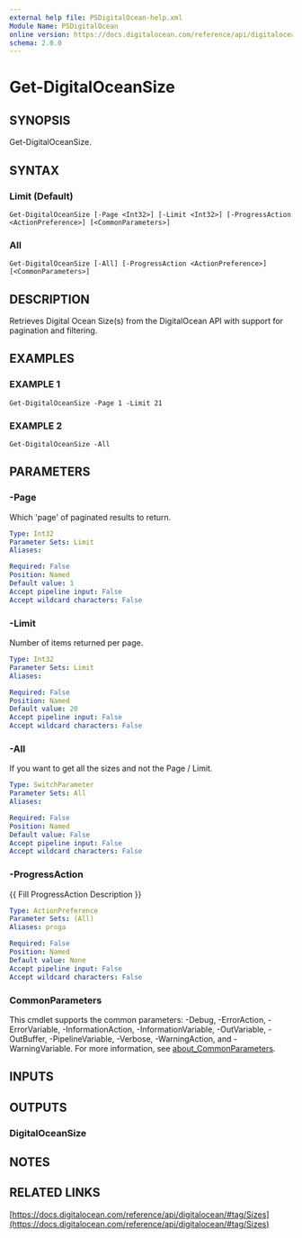 ```yaml
---
external help file: PSDigitalOcean-help.xml
Module Name: PSDigitalOcean
online version: https://docs.digitalocean.com/reference/api/digitalocean/#tag/Sizes
schema: 2.0.0
---
```


# Get-DigitalOceanSize

## SYNOPSIS
Get-DigitalOceanSize.

## SYNTAX

### Limit (Default)
```
Get-DigitalOceanSize [-Page <Int32>] [-Limit <Int32>] [-ProgressAction <ActionPreference>] [<CommonParameters>]
```

### All
```
Get-DigitalOceanSize [-All] [-ProgressAction <ActionPreference>] [<CommonParameters>]
```

## DESCRIPTION
Retrieves Digital Ocean Size(s) from the DigitalOcean API with support for pagination and filtering.

## EXAMPLES

### EXAMPLE 1
```
Get-DigitalOceanSize -Page 1 -Limit 21
```

### EXAMPLE 2
```
Get-DigitalOceanSize -All
```

## PARAMETERS

### -Page
Which 'page' of paginated results to return.

```yaml
Type: Int32
Parameter Sets: Limit
Aliases:

Required: False
Position: Named
Default value: 1
Accept pipeline input: False
Accept wildcard characters: False
```

### -Limit
Number of items returned per page.

```yaml
Type: Int32
Parameter Sets: Limit
Aliases:

Required: False
Position: Named
Default value: 20
Accept pipeline input: False
Accept wildcard characters: False
```

### -All
If you want to get all the sizes and not the Page / Limit.

```yaml
Type: SwitchParameter
Parameter Sets: All
Aliases:

Required: False
Position: Named
Default value: False
Accept pipeline input: False
Accept wildcard characters: False
```

### -ProgressAction
{{ Fill ProgressAction Description }}

```yaml
Type: ActionPreference
Parameter Sets: (All)
Aliases: proga

Required: False
Position: Named
Default value: None
Accept pipeline input: False
Accept wildcard characters: False
```

### CommonParameters
This cmdlet supports the common parameters: -Debug, -ErrorAction, -ErrorVariable, -InformationAction, -InformationVariable, -OutVariable, -OutBuffer, -PipelineVariable, -Verbose, -WarningAction, and -WarningVariable. For more information, see [about_CommonParameters](http://go.microsoft.com/fwlink/?LinkID=113216).

## INPUTS

## OUTPUTS

### DigitalOceanSize
## NOTES

## RELATED LINKS

[https://docs.digitalocean.com/reference/api/digitalocean/#tag/Sizes](https://docs.digitalocean.com/reference/api/digitalocean/#tag/Sizes)

